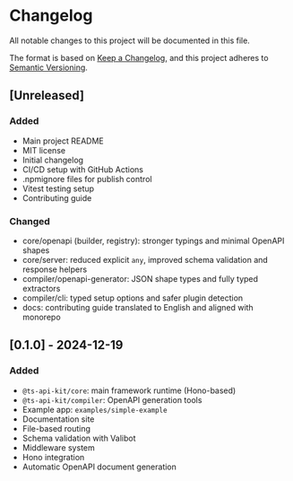 # Changelog
<!-- markdownlint-configure-file
{
  "MD024": { "siblings_only": true }
}
-->

All notable changes to this project will be documented in this file.

The format is based on [Keep a Changelog](https://keepachangelog.com/en/1.0.0/),
and this project adheres to [Semantic Versioning](https://semver.org/spec/v2.0.0.html).

## [Unreleased]

### Added

- Main project README
- MIT license
- Initial changelog
- CI/CD setup with GitHub Actions
- .npmignore files for publish control
- Vitest testing setup
- Contributing guide

### Changed

- core/openapi (builder, registry): stronger typings and minimal OpenAPI shapes
- core/server: reduced explicit `any`, improved schema validation and response helpers
- compiler/openapi-generator: JSON shape types and fully typed extractors
- compiler/cli: typed setup options and safer plugin detection
- docs: contributing guide translated to English and aligned with monorepo

## [0.1.0] - 2024-12-19

### Added

- `@ts-api-kit/core`: main framework runtime (Hono-based)
- `@ts-api-kit/compiler`: OpenAPI generation tools
- Example app: `examples/simple-example`
- Documentation site
- File-based routing
- Schema validation with Valibot
- Middleware system
- Hono integration
- Automatic OpenAPI document generation
